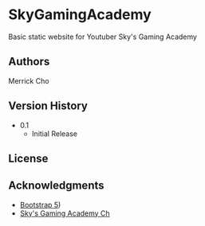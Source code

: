 # SkyGamingAcademy

Basic static website for Youtuber Sky's Gaming Academy

## Authors

Merrick Cho 

## Version History

* 0.1
    * Initial Release

## License



## Acknowledgments

* [Bootstrap 5](https://getbootstrap.com/))
* [Sky's Gaming Academy Ch](https://www.youtube.com/@Sky_Gaming_Academy)
